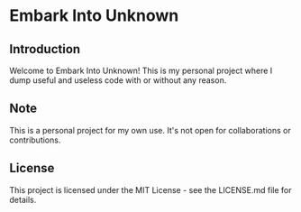 # Embark Into Unknown

## Introduction

Welcome to Embark Into Unknown! This is my personal project where I dump useful and useless code with or without any reason.

## Note

This is a personal project for my own use. It's not open for collaborations or contributions.

## License

This project is licensed under the MIT License - see the LICENSE.md file for details.


